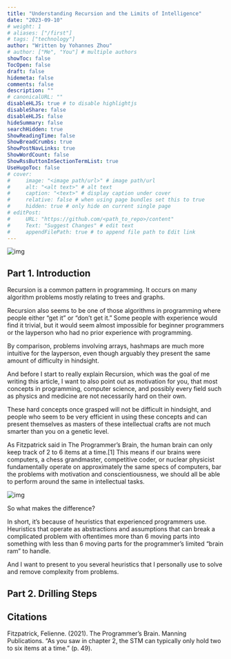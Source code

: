 ```yaml
---
title: "Understanding Recursion and the Limits of Intelligence"
date: "2023-09-10"
# weight: 1
# aliases: ["/first"]
# tags: ["technology"]
author: "Written by Yohannes Zhou"
# author: ["Me", "You"] # multiple authors
showToc: false
TocOpen: false
draft: false
hidemeta: false
comments: false
description: ""
# canonicalURL: ""
disableHLJS: true # to disable highlightjs
disableShare: false
disableHLJS: false
hideSummary: false
searchHidden: true
ShowReadingTime: false
ShowBreadCrumbs: true
ShowPostNavLinks: true
ShowWordCount: false
ShowRssButtonInSectionTermList: true
UseHugoToc: false
# cover:
#     image: "<image path/url>" # image path/url
#     alt: "<alt text>" # alt text
#     caption: "<text>" # display caption under cover
#     relative: false # when using page bundles set this to true
#     hidden: true # only hide on current single page
# editPost:
#     URL: "https://github.com/<path_to_repo>/content"
#     Text: "Suggest Changes" # edit text
#     appendFilePath: true # to append file path to Edit link
---
```


![img](/blog/images/basic/sunset.jpg#center)

## Part 1. Introduction

Recursion is a common pattern in programming. It occurs on many algorithm problems mostly relating to trees and graphs.

Recursion also seems to be one of those algorithms in programming where people either “get it” or “don’t get it.” Some people with experience would find it trivial, but it would seem almost impossible for beginner programmers or the layperson who had no prior experience with programming.

By comparison, problems involving arrays, hashmaps are much more intuitive for the layperson, even though arguably they present the same amount of difficulty in hindsight.

And before I start to really explain Recursion, which was the goal of me writing this article, I want to also point out as motivation for you, that most concepts in programming, computer science, and possibly every field such as physics and medicine are not necessarily hard on their own.

These hard concepts once grasped will not be difficult in hindsight, and people who seem to be very efficient in using these concepts and can present themselves as masters of these intellectual crafts are not much smarter than you on a genetic level.

As Fitzpatrick said in The Programmer’s Brain, the human brain can only keep track of 2 to 6 items at a time.[1] This means if our brains were computers, a chess grandmaster, competitive coder, or nuclear physicist fundamentally operate on approximately the same specs of computers, bar the problems with motivation and conscientiousness, we should all be able to perform around the same in intellectual tasks.

![img](/blog/images/01/stmvsltm.png#center)

So what makes the difference?

In short, it’s because of heuristics that experienced programmers use. Heuristics that operate as abstractions and assumptions that can break a complicated problem with oftentimes more than 6 moving parts into something with less than 6 moving parts for the programmer’s limited “brain ram” to handle.

And I want to present to you several heuristics that I personally use to solve and remove complexity from problems.

## Part 2. Drilling Steps



## Citations

Fitzpatrick, Felienne. (2021). The Programmer’s Brain. Manning Publications. “As you saw in chapter 2, the STM can typically only hold two to six items at a time.” (p. 49).
